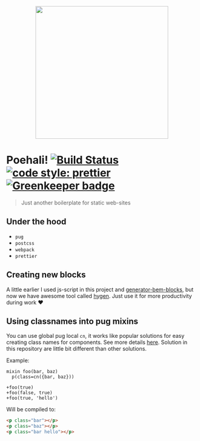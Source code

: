 <p align="center">
  <a href="https://github.com/kirpichikjs/kirpichik" target="_blank">
    <img width="350"src="https://github.com/lamartire/poehali/blob/master/logo.png?raw=true" />
  </a>
</p>

# Poehali! [![Build Status](https://travis-ci.org/lamartire/poehali.svg?branch=master)](https://travis-ci.org/lamartire/poehali) [![code style: prettier](https://img.shields.io/badge/code_style-prettier-ff69b4.svg?style=flat-square)](https://github.com/prettier/prettier) [![Greenkeeper badge](https://badges.greenkeeper.io/lamartire/poehali.svg)](https://greenkeeper.io/)

> Just another boilerplate for static web-sites

## Under the hood

- `pug`
- `postcss`
- `webpack`
- `prettier`

## Creating new blocks

A little earlier I used js-script in this project and [generator-bem-blocks][1], but now we have
awesome tool called [hygen][2]. Just use it for more productivity during work :heart:

## Using classnames into pug mixins

You can use global pug local `cn`, it works like popular solutions for easy creating class names
for components. See more details [here][3]. Solution in this repository are little bit different
than other solutions.

Example:

```jade
mixin foo(bar, baz)
  p(class=cn({bar, baz}))

+foo(true)
+foo(false, true)
+foo(true, 'hello')
```

Will be compiled to:

```html
<p class="bar"></p>
<p class="baz"></p>
<p class="bar hello"></p>
```

[1]: https://github.com/lamartire/generator-bem-blocks
[2]: https://www.hygen.io/
[3]: https://gist.github.com/lamartire/5028dab810d514b8c951f9d9528361a4
